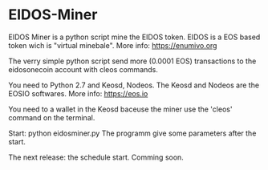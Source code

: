 # EIDOS-Miner

EIDOS Miner is a python script mine the EIDOS token.
EIDOS is a EOS based token wich is "virtual minebale". More info: https://enumivo.org

The verry simple python script send more (0.0001 EOS) transactions to the eidosonecoin account with cleos commands.

You need to Python 2.7 and Keosd, Nodeos.
The Keosd and Nodeos are the EOSIO softwares. More info: https://eos.io

You need to a wallet in the Keosd baceuse the miner use the 'cleos' command on the terminal.

Start: python eidosminer.py
The programm give some parameters after the start.

The next release: the schedule start. Comming soon.

